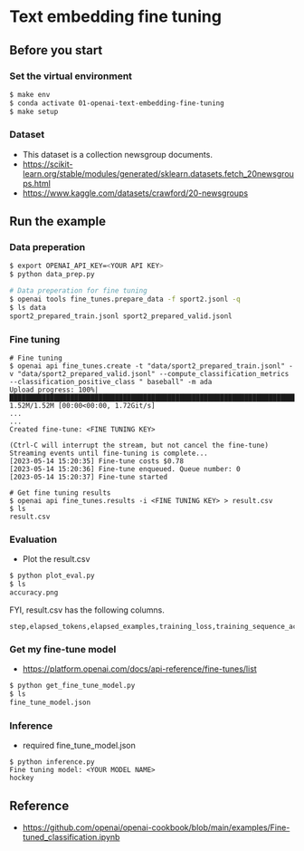 # Text embedding fine tuning

## Before you start
### Set the virtual environment
```bash
$ make env
$ conda activate 01-openai-text-embedding-fine-tuning
$ make setup
```
### Dataset
- This dataset is a collection newsgroup documents.
- https://scikit-learn.org/stable/modules/generated/sklearn.datasets.fetch_20newsgroups.html
- https://www.kaggle.com/datasets/crawford/20-newsgroups

## Run the example
### Data preperation
```bash
$ export OPENAI_API_KEY=<YOUR API KEY>
$ python data_prep.py

# Data preperation for fine tuning
$ openai tools fine_tunes.prepare_data -f sport2.jsonl -q
$ ls data
sport2_prepared_train.jsonl sport2_prepared_valid.jsonl
```

### Fine tuning
```
# Fine tuning
$ openai api fine_tunes.create -t "data/sport2_prepared_train.jsonl" -v "data/sport2_prepared_valid.jsonl" --compute_classification_metrics --classification_positive_class " baseball" -m ada
Upload progress: 100%|██████████████████████████████████████████████████████████████████████████████████████████████| 1.52M/1.52M [00:00<00:00, 1.72Git/s]
...
...
Created fine-tune: <FINE TUNING KEY>

(Ctrl-C will interrupt the stream, but not cancel the fine-tune)
Streaming events until fine-tuning is complete...
[2023-05-14 15:20:35] Fine-tune costs $0.78
[2023-05-14 15:20:36] Fine-tune enqueued. Queue number: 0
[2023-05-14 15:20:37] Fine-tune started

# Get fine tuning results
$ openai api fine_tunes.results -i <FINE TUNING KEY> > result.csv
$ ls
result.csv
```
### Evaluation
- Plot the result.csv
```bash
$ python plot_eval.py
$ ls
accuracy.png
```

FYI, result.csv has the following columns.
```
step,elapsed_tokens,elapsed_examples,training_loss,training_sequence_accuracy,training_token_accuracy,validation_loss,validation_sequence_accuracy,validation_token_accuracy,classification/accuracy,classification/precision,classification/recall,classification/auroc,classification/auprc,classification/f1.0
```

### Get my fine-tune model
- https://platform.openai.com/docs/api-reference/fine-tunes/list
```bash
$ python get_fine_tune_model.py
$ ls 
fine_tune_model.json
```

### Inference
- required fine_tune_model.json
```
$ python inference.py
Fine tuning model: <YOUR MODEL NAME>
hockey
```

## Reference
- https://github.com/openai/openai-cookbook/blob/main/examples/Fine-tuned_classification.ipynb